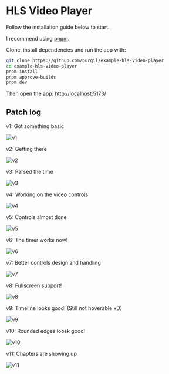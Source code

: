 # HLS Video Player

Follow the installation guide below to start.

I recommend using [pnpm](https://pnpm.io/).

Clone, install dependencies and run the app with:

```bash
git clone https://github.com/burgil/example-hls-video-player
cd example-hls-video-player
pnpm install
pnpm approve-builds
pnpm dev
```

Then open the app: <http://localhost:5173/>

## Patch log

v1: Got something basic

![v1](v1.png)

v2: Getting there

![v2](v2.png)

v3: Parsed the time

![v3](v3.png)

v4: Working on the video controls

![v4](v4.png)

v5: Controls almost done

![v5](v5.png)

v6: The timer works now!

![v6](v6.png)

v7: Better controls design and handling

![v7](v7.png)

v8: Fullscreen support!

![v8](v8.png)

v9: Timeline looks good! (Still not hoverable xD)

![v9](v9.png)

v10: Rounded edges loosk good!

![v10](v10.png)

v11: Chapters are showing up

![v11](v11.png)

